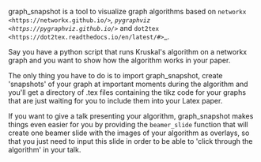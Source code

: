 graph_snapshot is a tool to visualize graph algorithms based on `networkx <https://networkx.github.io/>`_, `pygraphviz <https://pygraphviz.github.io/>`_ and `dot2tex <https://dot2tex.readthedocs.io/en/latest/#>`_. 

Say you have a python script that runs Kruskal's algorithm on a networkx graph and you want to show how the algorithm works in your paper.

The only thing you have to do is to import graph_snapshot, create 'snapshots' of your graph at important moments during the algorithm and you'll get a directory of .tex files containing the tikz code for your graphs that are just waiting for you to include them into your Latex paper.

If you want to give a talk presenting your algorithm, graph_snapshot makes things even easier for you by providing the `beamer_slide` function that will create one beamer slide with the images of your algorithm as overlays, so that you just need to input this slide in order to be able to 'click through the algorithm' in your talk.